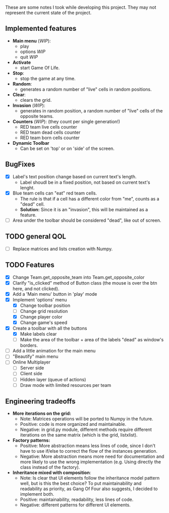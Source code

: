 These are some notes I took while developing this project.
They may not represent the current state of the project.

## Implemented features
- **Main menu** (*WIP*):
  - play
  - options _WIP_
  - quit _WIP_
- **Activate**
  - start Game Of Life.
- **Stop**:
  - stop the game at any time.
- **Random**:
  - generates a random number of "live" cells in random positions.
- **Clear**:
  - clears the grid.
- **Invasion** (*WIP*):
  - generates in random position, a random number of "live" cells of the opposite teams.
- **Counters** (*WIP*): (they count per single generation!)
  - RED team live cells counter
  - RED team dead cells counter
  - RED team born cells counter
- **Dynamic Toolbar**
  - Can be set on 'top' or on 'side' of the screen. 
 
## BugFixes
- [x] Label's text position change based on current text's length.
  - Label shoudl be in a fixed position, not based on current text's lenght.
- [x] Blue team cells can "eat" red team cells.
  - The rule is that if a cell has a different color from "me", counts as a "dead" cell.
  - **Solution:** Since it is an "invasion", this will be maintained as a feature.
- [ ] Area under the toolbar should be considered "dead", like out of screen.
## TODO general QOL
- [ ] Replace matrices and lists creation with Numpy.
## TODO Features
- [x] Change Team.get_opposite_team into Team.get_opposite_color
- [x] Clarify "is_clicked" method of Button class (the mouse is over the btn here, and not clicked).
- [x] Add a 'Main menu' button in 'play' mode
- [x] Implement 'options' menu
  - [x] Change toolbar position
  - [ ] Change grid resolution
  - [x] Change player color
  - [x] Change game's speed
- [x] Create a toolbar with all the buttons
  - [x] Make labels clear
  - [ ] Make the area of the toolbar + area of the labels "dead" as window's borders.
- [ ] Add a little animation for the main menu
- [ ] "Beautify" main menu
- [ ] Online Multiplayer
  - [ ] Server side
  - [ ] Client side
  - [ ] Hidden layer (queue of actions)
  - [ ] Draw mode with limited resources per team 
## Engineering tradeoffs
- **More iterations on the grid:**
  - Note: Matrices operations will be ported to Numpy in the future.
  - Positive: code is more organized and maintainable.
  - Negative: in grid.py module, different methods require different iterations on the same matrix (which is the grid, listxlist).
- **Factory patterns:**
  - Positive: More abstraction means less lines of code, since I don't have to use if/else to correct the flow of the instances generation.
  - Negative: More abstraction means more need for documentation and more likely to use the wrong implementation (e.g. Using directly the class instead of the factory).
- **Inheritance mixed with composition**:
  - Note: Is clear that UI elements follow the inheritance model pattern well, but is this the best choice?
  To put maintainability and readability as priority, as Gang Of Four also suggests, I decided to implement both. 
  - Positive: maintainability, readability, less lines of code.
  - Negative: different patterns for different UI elements.
